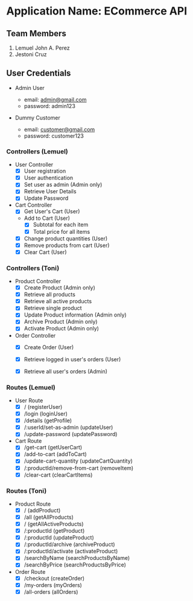 # Application Name: ECommerce API

## Team Members
1. Lemuel John A. Perez
2. Jestoni Cruz



## User Credentials
* Admin User
	- email: admin@gmail.com
	- password: admin123

* Dummy Customer
	- email: customer@gmail.com
	- password: customer123



### Controllers (Lemuel)
* User Controller
	- [x] User registration
	- [x] User authentication
	- [x] Set user as admin (Admin only)
	- [x] Retrieve User Details
	- [x] Update Password

* Cart Controller
	- [x] Get User's Cart (User)
	- Add to Cart (User)
		* [x] Subtotal for each item
		* [x] Total price for all items
	- [x] Change product quantities (User)
	- [x] Remove products from cart (User)
	- [x] Clear Cart (User)

### Controllers (Toni)
* Product Controller
	- [x] Create Product (Admin only)
	- [x] Retrieve all products
	- [x] Retrieve all active products
	- [x] Retrieve single product
	- [x] Update Product information (Admin only)
	- [x] Archive Product (Admin only)
	- [x] Activate Product (Admin only)

* Order Controller
	- [x] Create Order (User)
	- [x] Retrieve logged in user's orders (User)
	- [x] Retrieve all user's orders (Admin)


### Routes (Lemuel)
* User Route
	- [x] / (registerUser)
	- [x] /login (loginUser)
	- [x] /details (getProfile)
	- [x] /:userId/set-as-admin (updateUser)
	- [x] /update-password (updatePassword)

* Cart Route
	- [x] /get-cart (getUserCart)
	- [x] /add-to-cart (addToCart)
	- [x] /update-cart-quantity (updateCartQuantity)
	- [x] /:productId/remove-from-cart (removeItem)
	- [x] /clear-cart (clearCartItems)

### Routes (Toni)
* Product Route
	- [x] / (addProduct)
	- [x] /all (getAllProducts)
	- [x] / (getAllActiveProducts)
	- [x] /:productId (getProduct)
	- [x] /:productId (updateProduct)
	- [x] /:productId/archive (archiveProduct)
	- [x] /:productId/activate (activateProduct)
	- [x] /searchByName (searchProductsByName)
	- [x] /searchByPrice (searchProductsByPrice)

* Order Route
	- [x] /checkout (createOrder)
	- [x] /my-orders (myOrders)
	- [x] /all-orders (allOrders)